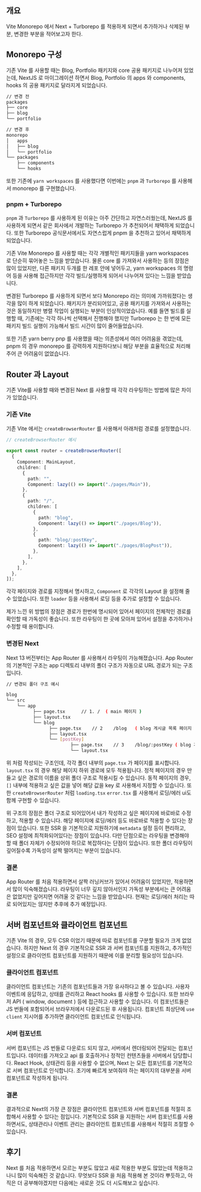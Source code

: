## 개요

Vite Monorepo 에서 Next + Turborepo 를 적용하게 되면서 추가하거나 삭제된 부분, 변경한 부분을 적어보고자 한다.

## Monorepo 구성

기존 Vite 를 사용할 때는 Blog, Portfolio 패키지와 core 공용 패키지로 나누어져 있었는데, NextJS 로 마이그레이션 하면서 Blog, Portfolio 의 apps 와 components, hooks 의 공용 패키지로 달라지게 되었습니다.

```sh
// 변경 전
packages
├── core
├── blog
└── portfolio

// 변경 후
monorepo
│   apps
│   ├── blog
│   └── portfolio
└── packages
    ├── components
    └── hooks
```

또한 기존에 `yarn workspaces` 를 사용했다면 이번에는 `pnpm` 과 `Turborepo` 를 사용해서 monorepo 를 구현했습니다.

### pnpm + Turborepo

`pnpm` 과 `Turborepo` 를 사용하게 된 이유는 아주 간단하고 자연스러웠는데, NextJS 를 사용하게 되면서 같은 회사에서 개발하는 Turborepo 가 추천되어서 채택하게 되었습니다. 또한 Turborepo 공식문서에서도 자연스럽게 pnpm 을 추천하고 있어서 채택하게 되었습니다.

기존 Vite Monorepo 를 사용할 때는 각각 개별적인 패키지들을 yarn workspaces 로 단순히 묶어놓은 느낌을 받았습니다. 물론 core 를 가져와서 사용하는 등의 장점은 많이 있었지만, 다른 패키지 두개를 한 레포 안에 넣어두고, yarn workspaces 의 명령어 등을 사용해 접근하지만 각각 빌드/실행하게 되어서 나누어져 있다는 느낌을 받았습니다.

변경된 Turborepo 를 사용하게 되면서 보다 Monorepo 라는 의미에 가까워졌다는 생각을 많이 하게 되었습니다. 패키지가 분리되어있고, 공용 패키지를 가져와서 사용하는 것은 동일하지만 병렬 작업이 실행되는 부분이 인상적이었습니다. 예를 들면 빌드를 실행할 때, 기존에는 각각 하나씩 선택해서 진행해야 했지만 Turborepo 는 한 번에 모든 패키지 빌드 실행이 가능해서 빌드 시간이 많이 줄어들었습니다.

또한 기존 yarn berry pnp 를 사용했을 때는 의존성에서 여러 어려움을 겪었는데, pnpm 의 경우 monorepo 를 강력하게 지원하다보니 해당 부분을 효율적으로 처리해주어 큰 어려움이 없었습니다.

## Router 과 Layout

기존 Vite를 사용할 때와 변경된 Next 를 사용할 때 각각 라우팅하는 방법에 많은 차이가 있었습니다.

### 기존 Vite

기존 Vite 에서는 `createBrowserRouter` 를 사용해서 아래처럼 경로를 설정했습니다.

```ts
// createBrowserRouter 예시

export const router = createBrowserRouter([
  {
    Component: MainLayout,
    children: [
      {
        path: "",
        Component: lazy(() => import("./pages/Main")),
      },
      {
        path: "/",
        children: [
          {
            path: "blog",
            Component: lazy(() => import("./pages/Blog")),
          },
          {
            path: "blog/:postKey",
            Component: lazy(() => import("./pages/BlogPost")),
          },
        ],
      },
    ],
  },
]);
```

각각 페이지와 경로를 지정해서 명시하고, `Component` 로 각각의 Layout 을 설정해 줄 수 있었습니다. 또한 `loader` 등을 사용해서 로딩 등을 추가로 설정할 수 있습니다.

제가 느낀 위 방법의 장점은 경로가 한번에 명시되어 있어서 페이지의 전체적인 경로를 확인할 때 가독성이 좋습니다. 또한 라우팅이 한 곳에 모아져 있어서 설정을 추가하거나 수정할 때 용이합니다.

### 변경된 Next

Next 13 버전부터는 App Router 를 사용해서 라우팅이 가능해졌습니다. App Router 의 기본적인 구조는 app 디렉토리 내부의 폴더 구조가 자동으로 URL 경로가 되는 구조입니다.

```sh
// 변경되 폴더 구조 예시

blog
└── src
    └── app
          ├── page.tsx		// 1. /	 ( main 페이지 )
          ├── layout.tsx
          └── blog
		   		├── page.tsx	// 2	/blog	( blog 게시글 목록 페이지 )
		   		├── layout.tsx
                └── [postKey]
                		├── page.tsx	// 3	/blog/:postKey ( blog 게시글 페이지 )
                        └── layout.tsx
```

위 처럼 작성되는 구조인데, 각각 폴더 내부의 `page.tsx` 가 페이지를 표시합니다. `layout.tsx` 의 경우 해당 페이지 하위 경로에 모두 적용됩니다. 정적 페이지의 경우 만들고 싶은 경로의 이름을 상위 폴더 구조로 적용시킬 수 있습니다. 동적 페이지의 경우, `[]` 내부에 적용하고 싶은 값을 넣어 해당 값을 key 로 사용해서 지정할 수 있습니다. 또한 `createBrowserRouter` 처럼 `loading.tsx` `error.tsx` 를 사용해서 로딩/에러 ui도 함께 구현할 수 있습니다.

위 구조의 장점은 폴더 구조로 되어있어서 내가 작성하고 싶은 페이지에 바로바로 수정하고, 적용할 수 있습니다. 해당 페이지에 로딩/에러 등도 바로바로 적용할 수 있다는 장점이 있습니다. 또한 SSR 을 기본적으로 지원하기에 `metadata` 설정 등이 편리하고, SEO 설정에 최적화되어있다는 장점이 있습니다. 다만 단점으로는 라우팅을 변경해야 할 때 폴더 자체가 수정되어야 하므로 복잡하다는 단점이 있습니다. 또한 폴더 라우팅이 깊어질수록 가독성이 살짝 떨어지는 부분이 있습니다.

### 결론

App Router 를 처음 적용하면서 살짝 러닝커브가 있어서 어려움이 있었지만, 적용하면서 많이 익숙해졌습니다. 라우팅이 너무 깊지 않아서인지 가독성 부분에서는 큰 어려움은 없었지만 깊어지면 어려울 것 같다는 느낌을 받았습니다. 현재는 로딩/에러 처리는 따로 되어있지는 않지만 추후에 추가 예정입니다.

## 서버 컴포넌트와 클라이언트 컴포넌트

기존 Vite 의 경우, 모두 CSR 이었기 때문에 따로 컴포넌트를 구분할 필요가 크게 없었습니다. 하지만 Next 의 경우 기본적으로 SSR 과 서버 컴포넌트를 지원하고, 추가적인 설정으로 클라이언트 컴포넌트를 지원하기 때문에 이를 분리할 필요성이 있습니다.

### 클라이언트 컴포넌트

클라이언트 컴포넌트는 기존의 컴포넌트들과 가장 유사하다고 볼 수 있습니다. 사용자 이벤트에 응답하고, 상태를 관리하고 React hooks 를 사용할 수 있습니다. 또한 브라우저 API ( window, document ) 등에 접근하고 사용할 수 있습니다. 이 컴포넌트들은 JS 번들에 포함되어서 브라우저에서 다운로드된 후 사용됩니다. 컴포넌트 최상단에 `use client` 지시어를 추가하면 클라이언트 컴포넌트로 인식됩니다.

### 서버 컴포넌트

서버 컴포넌트는 JS 번들로 다운로드 되지 않고, 서버에서 렌더링되어 전달되는 컴포넌트입니다. 데이터를 가져오고 api 를 호출하거나 정적인 컨텐츠들을 서버에서 담당합니다. React Hook, 상태관리 등을 사용할 수 없으며, Next 는 모든 컴포넌트를 기본적으로 서버 컴포넌트로 인식합니다. 초기에 빠르게 보여줘야 하는 페이지의 대부분을 서버 컴포넌트로 작성하게 됩니다.

### 결론

결과적으로 Next의 가장 큰 장점은 클라이언트 컴포넌트와 서버 컴포넌트를 적절히 조합해서 사용할 수 있다는 점입니다. 기본적으로 SSR 을 지원하는 서버 컴포넌트를 사용하면서도, 상태관리나 이벤트 관리는 클라이언트 컴포넌트를 사용해서 적절히 조절할 수 있습니다.

## 후기

Next 를 처음 적용하면서 모르는 부분도 많았고 새로 적용한 부분도 많았는데 적용하고 나니 많이 익숙해진 것 같습니다. 무엇보다 SSR 을 처음 적용해 본 것이라 뿌듯하고, 아직은 더 공부해야겠지만 다음에는 새로운 것도 더 시도해보고 싶습니다.
